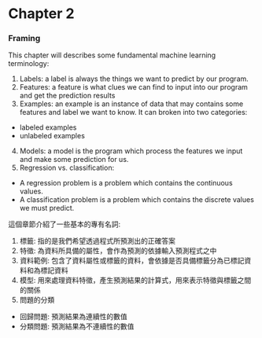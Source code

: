 # Chapter 2
### Framing
This chapter will describes some fundamental machine learning terminology:
1. Labels: a label is always the things we want to predict by our program.
2. Features: a feature is what clues we can find to input into our program and get the prediction results
3. Examples: an example is an instance of data that may contains some features and label we want to know. It can broken into two categories:
- labeled examples
- unlabeled examples
4. Models: a model is the program which process the features we input and make some prediction for us. 
5. Regression vs. classification: 
- A regression problem is a problem which contains the continuous values.
- A classification problem is a problem which contains the discrete values we must predict.


這個章節介紹了一些基本的專有名詞:
1. 標籤: 指的是我們希望透過程式所預測出的正確答案
2. 特徵: 為資料所具備的屬性，會作為預測的依據輸入預測程式之中
3. 資料範例: 包含了資料屬性或標籤的資料，會依據是否具備標籤分為已標記資料和為標記資料
4. 模型: 用來處理資料特徵，產生預測結果的計算式，用來表示特徵與標籤之間的關係
5. 問題的分類
- 回歸問題: 預測結果為連續性的數值
- 分類問題: 預測結果為不連續性的數值
